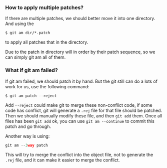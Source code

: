 ### How to apply multiple patches?

If there are multiple patches, we should better move it into one directory. And using the

```Shell
$ git am dir/*.patch
```

to apply all patches that in the directory.

Due to the patch in directory will in order by their patch sequence, so we can simply git am all of them.

### What if git am failed?

If git am failed, we should patch it by hand. But the git still can do a lots of work for us, use the following command:

```Shell
$ git am patch --reject
```

Add `--reject` could make git to merge these non-conflict code, if some code has conflict, git will generate a `.rej` file for that file should be patched. Then we should manually modify these file, and then `git add` them. Once all files has been `git add` ok, you can use `git am --continue` to commit this patch and go through.

Another way is using:

```C
git am --3way patch
```

This will try to merge the conflict into the object file, not to generate the `.rej` file, and it can make it easier to merge the conflict.
